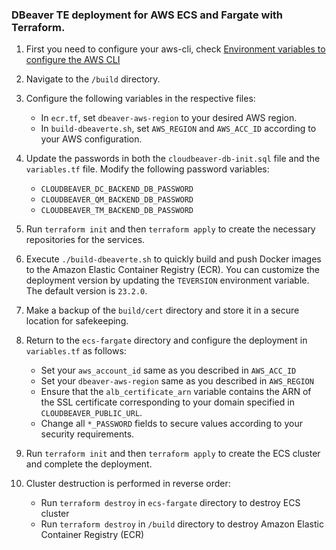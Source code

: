### DBeaver TE deployment for AWS ECS and Fargate with Terraform.


1. First you need to configure your aws-cli, check [Environment variables to configure the AWS CLI](https://docs.aws.amazon.com/cli/latest/userguide/cli-configure-envvars.html)

2. Navigate to the `/build` directory.

3. Configure the following variables in the respective files:
   - In `ecr.tf`, set `dbeaver-aws-region` to your desired AWS region.
   - In `build-dbeaverte.sh`, set `AWS_REGION` and `AWS_ACC_ID` according to your AWS configuration.

4. Update the passwords in both the `cloudbeaver-db-init.sql` file and the `variables.tf` file. Modify the following password variables:
   - `CLOUDBEAVER_DC_BACKEND_DB_PASSWORD`
   - `CLOUDBEAVER_QM_BACKEND_DB_PASSWORD`
   - `CLOUDBEAVER_TM_BACKEND_DB_PASSWORD`

5. Run `terraform init` and then `terraform apply` to create the necessary repositories for the services.

6. Execute `./build-dbeaverte.sh` to quickly build and push Docker images to the Amazon Elastic Container Registry (ECR). You can customize the deployment version by updating the `TEVERSION` environment variable. The default version is `23.2.0`.

7. Make a backup of the `build/cert` directory and store it in a secure location for safekeeping.

8. Return to the `ecs-fargate` directory and configure the deployment in `variables.tf` as follows:
   - Set your `aws_account_id` same as you described in `AWS_ACC_ID` 
   - Set your `dbeaver-aws-region` same as you described in `AWS_REGION` 
   - Ensure that the `alb_certificate_arn` variable contains the ARN of the SSL certificate corresponding to your domain specified in `CLOUDBEAVER_PUBLIC_URL`.
   - Change all `*_PASSWORD` fields to secure values according to your security requirements.

9. Run `terraform init` and then `terraform apply` to create the ECS cluster and complete the deployment.

10. Cluster destruction is performed in reverse order:
    - Run `terraform destroy` in `ecs-fargate` directory to destroy ECS cluster
    - Run `terraform destroy` in `/build` directory to destroy Amazon Elastic Container Registry (ECR) 
